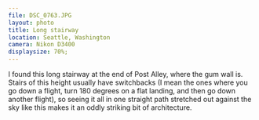 ```yaml
---
file: DSC_0763.JPG
layout: photo
title: Long stairway
location: Seattle, Washington
camera: Nikon D3400
displaysize: 70%;
---
```


I found this long stairway at the end of Post Alley, where the gum wall is.
Stairs of this height usually have switchbacks (I mean the ones where you go
down a flight, turn 180 degrees on a flat landing, and then go down another
flight), so seeing it all in one straight path stretched out against the sky
like this makes it an oddly striking bit of architecture.
